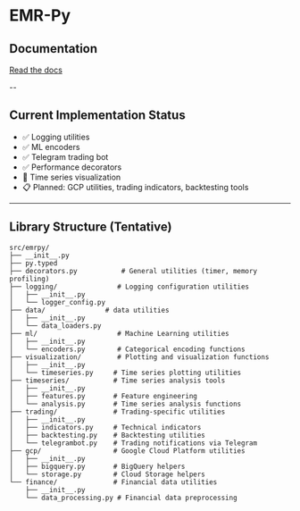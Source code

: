 # EMR-Py

## Documentation
[Read the docs](https://ezemriv.github.io/EMR-Py/)

--

## Current Implementation Status
- ✅ Logging utilities
- ✅ ML encoders
- ✅ Telegram trading bot
- ✅ Performance decorators
- 🚧 Time series visualization
- 📋 Planned: GCP utilities, trading indicators, backtesting tools

---

## Library Structure (Tentative)

```
src/emrpy/
├── __init__.py
├── py.typed
├── decorators.py           # General utilities (timer, memory profiling)
├── logging/               # Logging configuration utilities
│   ├── __init__.py
│   └── logger_config.py
├── data/               # data utilities
│   ├── __init__.py
│   └── data_loaders.py
├── ml/                    # Machine Learning utilities
│   ├── __init__.py
│   └── encoders.py        # Categorical encoding functions
├── visualization/         # Plotting and visualization functions
│   ├── __init__.py
│   └── timeseries.py     # Time series plotting utilities
├── timeseries/           # Time series analysis tools
│   ├── __init__.py
│   ├── features.py       # Feature engineering
│   └── analysis.py       # Time series analysis functions
├── trading/              # Trading-specific utilities
│   ├── __init__.py
│   ├── indicators.py     # Technical indicators
│   ├── backtesting.py    # Backtesting utilities
│   └── telegrambot.py    # Trading notifications via Telegram
├── gcp/                  # Google Cloud Platform utilities
│   ├── __init__.py
│   ├── bigquery.py       # BigQuery helpers
│   └── storage.py        # Cloud Storage helpers
└── finance/              # Financial data utilities
    ├── __init__.py
    └── data_processing.py # Financial data preprocessing
```
